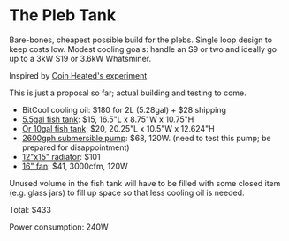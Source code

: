 # The Pleb Tank

Bare-bones, cheapest possible build for the plebs. Single loop design to keep costs low. Modest cooling goals: handle an S9 or two and ideally go up to a 3kW S19 or 3.6kW Whatsminer.

Inspired by [Coin Heated's experiment](https://www.youtube.com/watch?v=c6ht1t5oWOo)

This is just a proposal so far; actual building and testing to come.

* BitCool cooling oil: $180 for 2L (5.28gal) + $28 shipping
* [5.5gal fish tank](https://www.petco.com/shop/en/petcostore/product/aqueon-standard-glass-aquarium-tank-16-l-x-8-w-x-10-h-170909): $15, 16.5"L x 8.75"W x 10.75"H
* [Or 10gal fish tank](https://www.petco.com/shop/en/petcostore/product/aqueon-standard-glass-aquarium-tank-10-gallon): $20, 20.25"L x 10.5"W x 12.624"H
* [2600gph submersible pump](https://www.amazon.com/dp/B07FJWM52K/ref=cm_sw_r_tw_dp_dl_DG1KEB528F0Y16Q0X4TB?_encoding=UTF8&psc=1): $68, 120W. (need to test this pump; be prepared for disappointment)
* [12"x15" radiator](https://www.amazon.com/dp/B096K7MBPZ/ref=cm_sw_r_tw_dp_FV674BT3R3EZSFBBY1W4): $101
* [16" fan](https://amazon.com/Universal-Electric-Radiator-Cooling-Mount/dp/B014KK7LDY): $41, 3000cfm, 120W

Unused volume in the fish tank will have to be filled with some closed item (e.g. glass jars) to fill up space so that less cooling oil is needed.

Total: $433

Power consumption: 240W